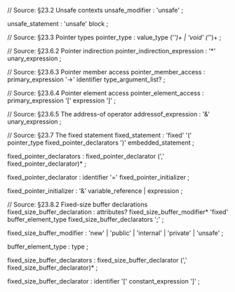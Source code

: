 // Source: §23.2 Unsafe contexts
unsafe_modifier
: 'unsafe'
;

unsafe_statement
: 'unsafe' block
;

// Source: §23.3 Pointer types
pointer_type
: value_type ('*')+
| 'void' ('*')+
;

// Source: §23.6.2 Pointer indirection
pointer_indirection_expression
: '*' unary_expression
;

// Source: §23.6.3 Pointer member access
pointer_member_access
: primary_expression '->' identifier type_argument_list?
;

// Source: §23.6.4 Pointer element access
pointer_element_access
: primary_expression '[' expression ']'
;

// Source: §23.6.5 The address-of operator
addressof_expression
: '&' unary_expression
;

// Source: §23.7 The fixed statement
fixed_statement
: 'fixed' '(' pointer_type fixed_pointer_declarators ')' embedded_statement
;

fixed_pointer_declarators
: fixed_pointer_declarator (','  fixed_pointer_declarator)*
;

fixed_pointer_declarator
: identifier '=' fixed_pointer_initializer
;

fixed_pointer_initializer
: '&' variable_reference
| expression
;

// Source: §23.8.2 Fixed-size buffer declarations
fixed_size_buffer_declaration
: attributes? fixed_size_buffer_modifier* 'fixed' buffer_element_type
fixed_size_buffer_declarators ';'
;

fixed_size_buffer_modifier
: 'new'
| 'public'
| 'internal'
| 'private'
| 'unsafe'
;

buffer_element_type
: type
;

fixed_size_buffer_declarators
: fixed_size_buffer_declarator (',' fixed_size_buffer_declarator)*
;

fixed_size_buffer_declarator
: identifier '[' constant_expression ']'
;